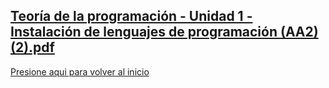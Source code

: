 [Teoría de la programación - Unidad 1 - Instalación de lenguajes de programación (AA2) (2).pdf](https://github.com/user-attachments/files/23146041/Teoria.de.la.programacion.-.Unidad.1.-.Instalacion.de.lenguajes.de.programacion.AA2.2.pdf)
----------------
[Presione aqui para volver al inicio](inicio.md)
